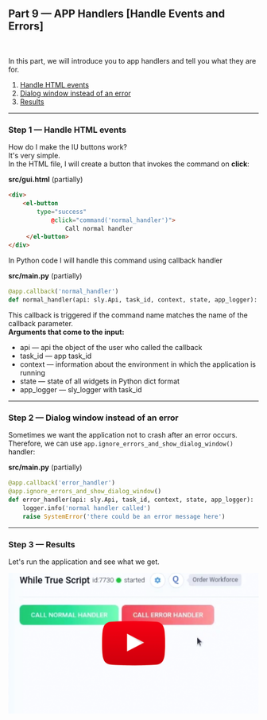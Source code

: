 
<div align="left" markdown>

## **Part 9 — APP Handlers [Handle Events and Errors]**  
<br/>
</div>  

In this part, we will introduce you to app handlers and tell you what they are for.


1. <a href="#step-1--handle-html-events">Handle HTML events</a>
2. <a href="#step-2--dialog-window-instead-of-an-error">Dialog window instead of an error</a>
3. <a href="#step-3--results">Results</a>


---
### Step 1 — Handle HTML events

How do I make the IU buttons work?  
It's very simple.  
In the HTML file, I will create a button that invokes the command on **click**:

**src/gui.html** (partially)
```HTML
<div>
	<el-button
		type="success"
	    	@click="command('normal_handler')">
        		Call normal handler
	 </el-button>
</div>

```

In Python code I will handle this command using callback handler

**src/main.py** (partially)
```python
@app.callback('normal_handler')
def normal_handler(api: sly.Api, task_id, context, state, app_logger):
```

This callback is triggered if the command name matches the name of the callback parameter.  
**Arguments that come to the input:**
* api — api the object of the user who called the callback
* task_id — app task_id
* context — information about the environment in which the application is running
* state — state of all widgets in Python dict format
* app_logger — sly_logger with task_id

---
### Step 2 — Dialog window instead of an error

Sometimes we want the application not to crash  after an error occurs.  
Therefore, we can use `app.ignore_errors_and_show_dialog_window()`
handler:

**src/main.py** (partially)
```python
@app.callback('error_handler')
@app.ignore_errors_and_show_dialog_window()
def error_handler(api: sly.Api, task_id, context, state, app_logger):
    logger.info('normal handler called')
    raise SystemError('there could be an error message here')


```

---
### Step 3 — Results

Let's run the application and see what we get.

<a data-key="sly-embeded-video-link" href="https://youtu.be/U2XtONhiZaw" data-video-code="U2XtONhiZaw">
    <img src="https://github.com/supervisely-ecosystem/how-to-create-app/blob/master/chapter-03-ui/part-09-app-handlers/media/video-preview.png" alt="SLY_EMBEDED_VIDEO_LINK"  style="max-width:100%;">
</a>
